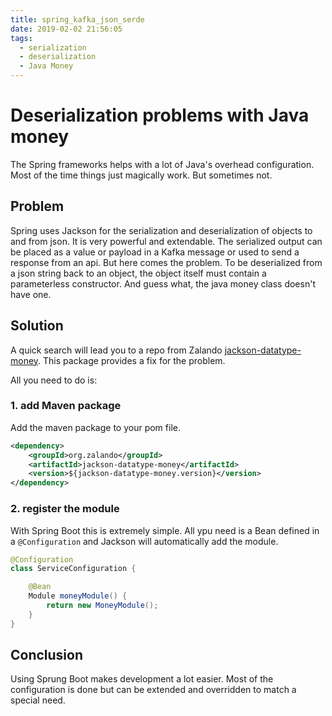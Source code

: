 ```yaml
---
title: spring_kafka_json_serde
date: 2019-02-02 21:56:05
tags: 
  - serialization
  - deserialization
  - Java Money
---
```


# Deserialization problems with Java money

The Spring frameworks helps with a lot of Java's overhead configuration. Most of the time things just magically work. But sometimes not.

## Problem

Spring uses Jackson for the serialization and deserialization of objects to and from json. It is very powerful and extendable. The serialized output can be placed as a value or payload in a Kafka message or used to send a response from an api. But here comes the problem. To be deserialized from a json string back to an object, the object itself must contain a parameterless constructor. And guess what, the java money class doesn't have one.

## Solution

A quick search will lead you to a repo from Zalando [jackson-datatype-money](https://github.com/zalando/jackson-datatype-money). This package provides a fix for the problem.

All you need to do is:

### 1. add Maven package

Add the maven package to your pom file.

```xml
<dependency>
    <groupId>org.zalando</groupId>
    <artifactId>jackson-datatype-money</artifactId>
    <version>${jackson-datatype-money.version}</version>
</dependency>
```

### 2. register the module

With Spring Boot this is extremely simple. All ypu need is a Bean defined in a `@Configuration` and Jackson will automatically add the module.

```java
@Configuration
class ServiceConfiguration {

    @Bean
    Module moneyModule() {
        return new MoneyModule();
    }
}
```

## Conclusion

Using Sprung Boot makes development a lot easier. Most of the configuration is done but can be extended and overridden to match a special need.